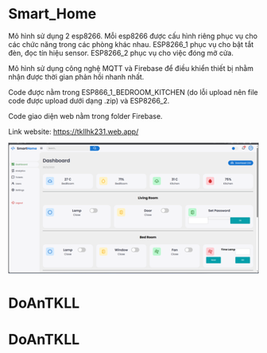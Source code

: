 # Smart_Home

Mô hình sử dụng 2 esp8266. Mỗi esp8266 được cấu hình riêng phục vụ cho các chức năng trong các phòng khác nhau. ESP8266_1 phục vụ cho bật tắt đèn, đọc tín hiệu sensor. ESP8266_2 phục vụ cho việc đóng mở cửa.

Mô hình sử dụng công nghệ MQTT và Firebase để điều khiển thiết bị nhằm nhận được thời gian phản hồi nhanh nhất.

Code được nằm trong ESP866_1_BEDROOM_KITCHEN (do lỗi upload nên file code được upload dưới dạng .zip) và ESP8266_2. 

Code giao diện web nằm trong folder Firebase.


Link website: https://tkllhk231.web.app/

![Smart Home](images/smarthome.png)
# DoAnTKLL
# DoAnTKLL
